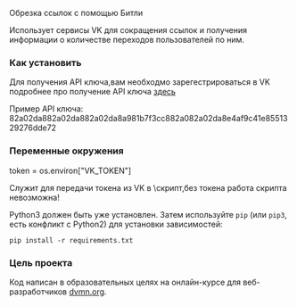 Обрезка ссылок с помощью Битли

Использует сервисы VK для сокращения ссылок и получения информации о количестве переходов пользователей по ним.

### Как установить

Для получения API ключа,вам необходмо зарегестрироваться в VK подробнее про получение API ключа [здесь](https://dev.vk.com/ru/api/access-token/getting-started)

Пример API ключа: 82a02da882a02da882a02da8a981b7f3cc882a082a02da8e4af9c41e8551329276dde72

### Переменные окружения

token = os.environ["VK_TOKEN"]

Служит для передачи токена из VK в \скрипт,без токена работа скрипта невозможна! 

Python3 должен быть уже установлен. 
Затем используйте `pip` (или `pip3`, есть конфликт с Python2) для установки зависимостей:
```
pip install -r requirements.txt
```

### Цель проекта

Код написан в образовательных целях на онлайн-курсе для веб-разработчиков [dvmn.org](https://dvmn.org/).
